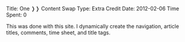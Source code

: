 Title: One &#10093;&#10093; Content Swap
Type: Extra Credit
Date: 2012-02-06
Time Spent: 0

This was done with this site. I dynamically create the navigation, article titles, comments, time sheet, and title tags.
